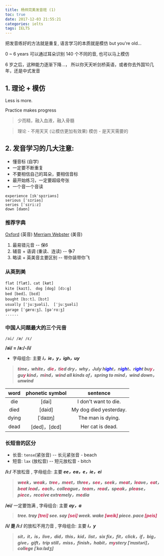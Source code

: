```yaml
---
title: 杨帅完美发音班 (1)
toc: true
date: 2017-12-03 21:55:21
categories: ielts
tags: IELTS
---
```


把发音练好的方法就是重复, 语言学习的本质就是模仿 but you're old...

0 ~ 6 years 可以通过耳朵识别 140 个不同的音, 也可以马上模仿

6 岁之后，这种能力逐渐下降...， 所以你天天听剑桥英语，或者你去外国10几年，还是中式发音

<!--more-->

## 1. 理论 + 模仿

Less is more. 

Practice makes progress

> 少而精，融入血液，融入骨髓

> 理论 - 不用天天 (让模仿更加有效果)
> 模仿 - 是天天需要的

## 2. 发音学习的几大注意:

- 懂音标 (自学)
- 一定要不断重复
- 不要相信自己的耳朵，要相信音标
- 最开始练习，一定要超级夸张
- 一个音一个音读

```
experience [ɪkˈspɪriəns]
serious [ˈsɪriəs]
series [ˈsɪri:z]
down [daʊn]
```

### 推荐字典

[Oxford][s1] (英音)
[Merriam Webster][s2] (美音)

[s1]: http://www.ox.ac.uk/
[s2]: https://www.merriam-webster.com/

1. 最易错元音 -- 保6
2. 辅音 + 语调 (重读、连读) -- 争7
3. 略读 + 英美音主要区别 -- 带你装带你飞

### 从英到美

```
flat [flæt]、cat [kæt]
kite [kaɪt]、 dog [dɒg] [dɔ:g] 
bed [bed]、[bɛd]
bought [bɔ:t]、[bɔt]
usually [ˈju:ʒuəli]、 [ˈjuːʒuəli] 
garage [ˈgærɑ:ʒ]、[gəˈrɑ:ʒ] 
......
```

### 中国人问题最大的三个元音

```
/ai/ /æ/ /ɛ/
```

**/ai/ = /a:/-/i/**

- 字母组合: 主要 ***i，ie，y，igh，uy***

> ***t<font color=#c7254e>i</font>me，wh<font color=#c7254e>i</font>te，d<font color=#c7254e>ie</font>，t<font color=#c7254e>ie</font>d
> dry，why，July
> h<font color=blue>igh</font>t，n<font color=blue>igh</font>t、r<font color=blue>igh</font>t
> bu<font color=#c7254e>y</font>，gu<font color=#c7254e>y</font>
> k<font color=#c7254e>i</font>nd，m<font color=#c7254e>i</font>nd，w<font color=#c7254e>i</font>nd
> all kinds of，spring to mind，wind down，unwind***

word | phonetic symbol | sentence
:-------: | :-------: | :-------:
die | [dai] | I don't want to die.
died | [daid] | My dog died yesterday.
dying | [ˈdaɪɪŋ] | The man is dying.
dead | [ded]，[dɛd] | Her cat is dead.

### 长短音的区分

- 长音: `tense`(紧张音) -- 长元紧张音 - beach
- 短音: `lax` (放松音) -- 短元放松音 - bitch


**/i:/** 不放松音 , 字母组合: 主要 ***ee，ea，e，ie，ei***

> ***w<font color=#c7254e>ee</font>k，w<font color=#c7254e>ea</font>k，tr<font color=#c7254e>ee</font>，m<font color=#c7254e>ee</font>t，thr<font color=#c7254e>ee</font>，s<font color=#c7254e>ee</font>，s<font color=#c7254e>ee</font>k，m<font color=#c7254e>ea</font>t，l<font color=#c7254e>ea</font>ve，<font color=#c7254e>ea</font>t，b<font color=#c7254e>ea</font>t
> l<font color=#c7254e>ea</font>d，<font color=#c7254e>ea</font>ch，coll<font color=#c7254e>ea</font>gue，t<font color=#c7254e>ea</font>m，r<font color=#c7254e>ea</font>d，sp<font color=#c7254e>ea</font>k，pl<font color=#c7254e>ea</font>se，p<font color=#c7254e>ie</font>ce，rec<font color=#c7254e>ei</font>ve
> extr<font color=#c7254e>e</font>mely，m<font color=#c7254e>e</font>dia***

**/ei/** 一定要饱满 , 字母组合: 主要 ***ay，a***

> ***tree. tray <font color=#c7254e>[trei]</font>
> see. say <font color=#c7254e>[sei]</font>
> week. wake <font color=#c7254e>[weik]</font>
> piece. pace <font color=#c7254e>[peis]</font>***

**/i/ 是 /i:/** 的放松不用力音 , 字母组合: 主要 ***i，y***

> ***sit，it，is，live，did，this，kid，list，six
> fix，fit，click，if，big，give，gift，trip
> still，miss，finish，habit，m<font color=#c7254e>y</font>stery [ˈmɪstəri]，coll<font color=#c7254e>e</font>ge [ˈkɑ:lɪdʒ]***
